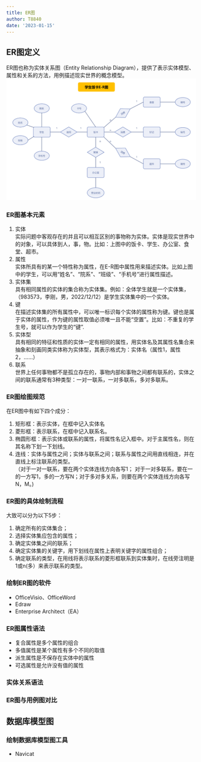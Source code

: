 ```yaml
---
title: ER图
author: T8840
date: '2023-01-15'
---
```



## ER图定义
ER图也称为实体关系图（Entity Relationship Diagram），提供了表示实体模型、属性和关系的方法，用例描述现实世界的概念模型。
![student](./student.png "student")
### ER图基本元素
1. 实体  
实际问题中客观存在的并且可以相互区别的事物称为实体。实体是现实世界中的对象，可以具体到人，事，物。比如：上图中的饭卡、学生、办公室、食堂、超市。   
2. 属性  
实体所具有的某一个特性称为属性，在E-R图中属性用来描述实体。比如上图中的学生，可以用“姓名”、“院系”、“班级”、“手机号”进行属性描述。  
3. 实体集  
具有相同属性的实体的集合称为实体集。例如：全体学生就是一个实体集，（983573，李刚，男，2022/12/12）是学生实体集中的一个实体。
4. 键  
在描述实体集的所有属性中，可以唯一标识每个实体的属性称为键。键也是属于实体的属性，作为键的属性取值必须唯一且不能“空置”。比如：不重复的学生号，就可以作为学生的“键”.  
5. 实体型  
具有相同的特征和性质的实体一定有相同的属性，用实体名及其属性名集合来抽象和刻画同类实体称为实体型，其表示格式为：实体名（属性1，属性2，……）  
6. 联系   
世界上任何事物都不是孤立存在的，事物内部和事物之间都有联系的，实体之间的联系通常有3种类型：一对一联系，一对多联系，多对多联系。  



### ER图绘图规范
在ER图中有如下四个成分：
1. 矩形框：表示实体，在框中记入实体名
2. 菱形框：表示联系，在框中记入联系名。
3. 椭圆形框：表示实体或联系的属性，将属性名记入框中。对于主属性名，则在其名称下划一下划线。
4. 连线：实体与属性之间；实体与联系之间；联系与属性之间用直线相连，并在直线上标注联系的类型。  
（对于一对一联系，要在两个实体连线方向各写1； 对于一对多联系，要在一的一方写1，多的一方写N；对于多对多关系，则要在两个实体连线方向各写N，M。)  

### ER图的具体绘制流程
大致可以分为以下5步：
1. 确定所有的实体集合；
2. 选择实体集应包含的属性；
3. 确定实体集之间的联系；
4. 确定实体集的关键字，用下划线在属性上表明关键字的属性组合；
5. 确定联系的类型，在用线将表示联系的菱形框联系到实体集时，在线旁注明是1或n(多）来表示联系的类型。

### 绘制ER图的软件
- OfficeVisio、OfficeWord
- Edraw
- Enterprise Architect（EA）

### ER图属性语法
- 复合属性是多个属性的组合
- 多值属性是某个属性有多个不同的取值
- 派生属性是不保存在实体中的属性
- 可选属性是允许没有值的属性

### 实体关系语法


### ER图与用例图对比


## 数据库模型图

### 绘制数据库模型图工具
- Navicat
